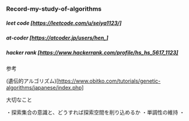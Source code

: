 ### Record-my-study-of-algorithms

##### leet code [https://leetcode.com/u/seiya1123/]
##### at-coder  [https://atcoder.jp/users/hen_]
##### hacker rank [https://www.hackerrank.com/profile/hs_hs_5617_1123]


参考

(遺伝的アルゴリズム)[https://www.obitko.com/tutorials/genetic-algorithms/japanese/index.php]

大切なこと

・探索集合の意識と、どうすれば探索空間を削り込めるか
・単調性の維持
・